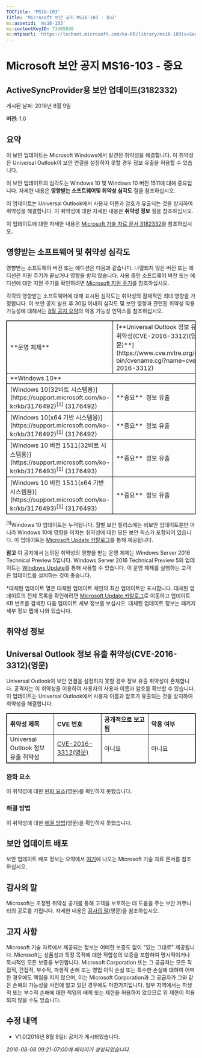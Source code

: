 ```yaml
---
TOCTitle: 'MS16-103'
Title: 'Microsoft 보안 공지 MS16-103 - 중요'
ms:assetid: 'ms16-103'
ms:contentKeyID: 73405898
ms:mtpsurl: 'https://technet.microsoft.com/ko-KR/library/ms16-103(v=Security.10)'
---
```


Microsoft 보안 공지 MS16-103 - 중요
===================================

ActiveSyncProvider용 보안 업데이트(3182332)
-------------------------------------------

게시된 날짜: 2016년 8월 9일

**버전:** 1.0

요약
----

<span id="sectionToggle0"></span>
이 보안 업데이트는 Microsoft Windows에서 발견된 취약성을 해결합니다. 이 취약성은 Universal Outlook이 보안 연결을 설정하지 못할 경우 정보 유출을 허용할 수 있습니다.

이 보안 업데이트의 심각도는 Windows 10 및 Windows 10 버전 1511에 대해 중요입니다. 자세한 내용은 **영향받는 소프트웨어및 취약성 심각도** 절을 참조하십시오.

이 업데이트는 Universal Outlook에서 사용자 이름과 암호가 유출되는 것을 방지하여 취약성을 해결합니다. 이 취약성에 대한 자세한 내용은 **취약성 정보** 절을 참조하십시오.

<span id="KBArticle"></span>
이 업데이트에 대한 자세한 내용은 [Microsoft 기술 자료 문서 3182332](https://support.microsoft.com/ko-kr/kb/3182332)을 참조하십시오.

영향받는 소프트웨어 및 취약성 심각도
------------------------------------

<span id="sectionToggle1"></span>
영향받는 소프트웨어 버전 또는 에디션은 다음과 같습니다. 나열되지 않은 버전 또는 에디션은 지원 주기가 끝났거나 영향을 받지 않습니다. 사용 중인 소프트웨어 버전 또는 에디션에 대한 지원 주기를 확인하려면 [Microsoft 지원 주기](https://go.microsoft.com/fwlink/?linkid=21742)를 참조하십시오.

각각의 영향받는 소프트웨어에 대해 표시된 심각도는 취약성의 잠재적인 최대 영향을 가정합니다. 이 보안 공지 발표 후 30일 이내의 심각도 및 보안 영향과 관련된 취약성 악용 가능성에 대해서는 [8월 공지 요약](https://technet.microsoft.com/ko-kr/library/security/ms16-aug)의 악용 가능성 인덱스를 참조하십시오.

 
<p></p>
<table style="border:1px solid black;">
<tr>
<td style="border:1px solid black;">
**운영 체제**

</td>
<td style="border:1px solid black;">
[**Universal Outlook 정보 유출 취약성(CVE-2016-3312)(영문)**](https://www.cve.mitre.org/cgi-bin/cvename.cgi?name=cve-2016-3312)

</td>
<td style="border:1px solid black;">
**대체된 업데이트**\*

</td>
</tr>
<tr>
<td style="border:1px solid black;" colspan="3">
**Windows 10**

</td>
</tr>
<tr>
<td style="border:1px solid black;">
[Windows 10(32비트 시스템용)](https://support.microsoft.com/ko-kr/kb/3176492)<sup>[1]</sup>
(3176492)

</td>
<td style="border:1px solid black;">
**중요**   
정보 유출

</td>
<td style="border:1px solid black;">
[3163912](https://support.microsoft.com/ko-kr/kb/3163912)

</td>
</tr>
<tr>
<td style="border:1px solid black;">
[Windows 10(x64 기반 시스템용)](https://support.microsoft.com/ko-kr/kb/3176492)<sup>[1]</sup>
(3176492)

</td>
<td style="border:1px solid black;">
**중요**   
정보 유출

</td>
<td style="border:1px solid black;">
[3163912](https://support.microsoft.com/ko-kr/kb/3163912)

</td>
</tr>
<tr>
<td style="border:1px solid black;">
[Windows 10 버전 1511(32비트 시스템용)](https://support.microsoft.com/ko-kr/kb/3176493)<sup>[1]</sup>
(3176493)

</td>
<td style="border:1px solid black;">
**중요**   
정보 유출

</td>
<td style="border:1px solid black;">
[3172985](https://support.microsoft.com/ko-kr/kb/3172985)

</td>
</tr>
<tr>
<td style="border:1px solid black;">
[Windows 10 버전 1511(x64 기반 시스템용)](https://support.microsoft.com/ko-kr/kb/3176493)<sup>[1]</sup>
(3176493)

</td>
<td style="border:1px solid black;">
**중요**   
정보 유출

</td>
<td style="border:1px solid black;">
[3172985](https://support.microsoft.com/ko-kr/kb/3172985)

</td>
</tr>
</table>
 
<sup>[1]</sup>Windows 10 업데이트는 누적됩니다. 월별 보안 릴리스에는 비보안 업데이트뿐만 아니라 Windows 10에 영향을 미치는 취약성에 대한 모든 보안 픽스가 포함되어 있습니다. 이 업데이트는 [Microsoft Update 카탈로그](https://catalog.update.microsoft.com/v7/site/home.aspx)를 통해 제공됩니다.

**참고** 이 공지에서 논의된 취약성의 영향을 받는 운영 체제는 Windows Server 2016 Technical Preview 5입니다. Windows Server 2016 Technical Preview 5의 업데이트는 [Windows Update](https://go.microsoft.com/fwlink/?linkid=21130)를 통해 사용할 수 있습니다. 이 운영 체제를 실행하는 고객은 업데이트를 설치하는 것이 좋습니다.

\*대체된 업데이트 열은 대체된 업데이트 체인의 최신 업데이트만 표시합니다. 대체된 업데이트의 전체 목록을 확인하려면 [Microsoft Update 카탈로그](https://catalog.update.microsoft.com/v7/site/home.aspx)로 이동하고 업데이트 KB 번호를 검색한 다음 업데이트 세부 정보를 보십시오. 대체된 업데이트 정보는 패키지 세부 정보 탭에 나와 있습니다.

취약성 정보
-----------

<span id="sectionToggle2"></span>
Universal Outlook 정보 유출 취약성(CVE-2016-3312)(영문)
-------------------------------------------------------

Universal Outlook이 보안 연결을 설정하지 못할 경우 정보 유출 취약성이 존재합니다. 공격자는 이 취약성을 이용하여 사용자의 사용자 이름과 암호를 확보할 수 있습니다. 이 업데이트는 Universal Outlook에서 사용자 이름과 암호가 유출되는 것을 방지하여 취약성을 해결합니다.

 
<p></p>
<table style="border:1px solid black;">
<colgroup>
<col width="25%" />
<col width="25%" />
<col width="25%" />
<col width="25%" />
</colgroup>
<tbody>
<tr class="odd">
<td style="border:1px solid black;"><strong>취약성 제목</strong></td>
<td style="border:1px solid black;"><strong>CVE 번호</strong></td>
<td style="border:1px solid black;"><strong>공개적으로 보고됨</strong></td>
<td style="border:1px solid black;"><strong>악용 여부</strong></td>
</tr>
<tr class="even">
<td style="border:1px solid black;">Universal Outlook 정보 유출 취약성</td>
<td style="border:1px solid black;"><a href="https://www.cve.mitre.org/cgi-bin/cvename.cgi?name=cve-2016-3312">CVE-2016-3312(영문)</a></td>
<td style="border:1px solid black;">아니요</td>
<td style="border:1px solid black;">아니요</td>
</tr>
</tbody>
</table>
  
### 완화 요소
  
이 취약성에 대한 [완화 요소](https://technet.microsoft.com/ko-kr/library/security/dn848375.aspx)(영문)를 확인하지 못했습니다.
  
### 해결 방법
  
이 취약성에 대한 [해결 방법](https://technet.microsoft.com/ko-kr/library/security/dn848375.aspx)(영문)을 확인하지 못했습니다.
  
보안 업데이트 배포  
------------------
  
<span id="sectionToggle3"></span>
보안 업데이트 배포 정보는 요약에서 [여기](#kbarticle)에 나오는 Microsoft 기술 자료 문서를 참조하십시오.
  
감사의 말  
---------
  
<span id="sectionToggle4"></span>
Microsoft는 조정된 취약성 공개를 통해 고객을 보호하는 데 도움을 주는 보안 커뮤니티의 공로를 기립니다. 자세한 내용은 [감사의 말](https://technet.microsoft.com/ko-kr/library/security/mt674627.aspx)(영문)을 참조하십시오.
  
고지 사항  
---------
  
<span id="sectionToggle5"></span>
Microsoft 기술 자료에서 제공되는 정보는 어떠한 보증도 없이 "있는 그대로" 제공됩니다. Microsoft는 상품성과 특정 목적에 대한 적합성의 보증을 포함하여 명시적이거나 묵시적인 모든 보증을 부인합니다. Microsoft Corporation 또는 그 공급자는 모든 직접적, 간접적, 부수적, 파생적 손해 또는 영업 이익 손실 또는 특수한 손실에 대하여 어떠한 경우에도 책임을 지지 않으며, 이는 Microsoft Corporation과 그 공급자가 그와 같은 손해의 가능성을 사전에 알고 있던 경우에도 마찬가지입니다. 일부 지역에서는 파생적 또는 부수적 손해에 대한 책임의 배제 또는 제한을 허용하지 않으므로 위 제한이 적용되지 않을 수도 있습니다.
  
수정 내역  
---------
  
<span id="sectionToggle6"></span>
-   V1.0(2016년 8월 9일): 공지가 게시되었습니다.
  
*2016-08-08 09:21-07:00에 페이지가 생성되었습니다.*
